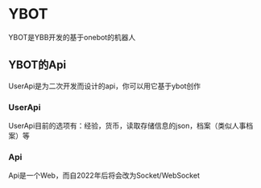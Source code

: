 # YBOT
YBOT是YBB开发的基于onebot的机器人
## YBOT的Api
UserApi是为二次开发而设计的api，你可以用它基于ybot创作
### UserApi
UserApi目前的选项有：经验，货币，读取存储信息的json，档案（类似人事档案）等
### Api
Api是一个Web，而自2022年后将会改为Socket/WebSocket
